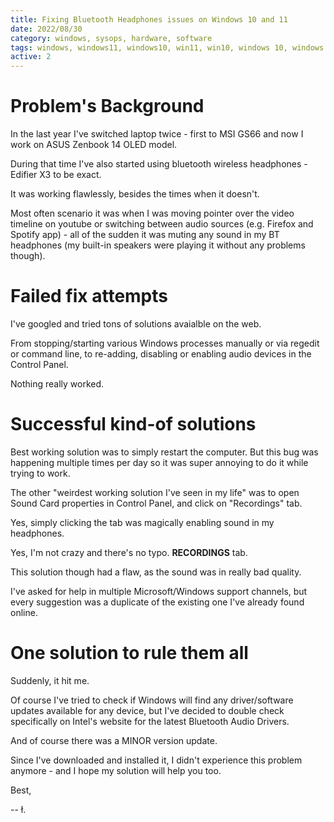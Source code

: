 ```yaml
---
title: Fixing Bluetooth Headphones issues on Windows 10 and 11
date: 2022/08/30
category: windows, sysops, hardware, software
tags: windows, windows11, windows10, win11, win10, windows 10, windows 11, bluetooth, headphones, edifier, edifier x3
active: 2
---
```


# Problem's Background

In the last year I've switched laptop twice - first to MSI GS66 and now I work on ASUS Zenbook 14 OLED model.

During that time I've also started using bluetooth wireless headphones - Edifier X3 to be exact.

It was working flawlessly, besides the times when it doesn't.

Most often scenario it was when I was moving pointer over the video timeline on youtube or switching between audio sources (e.g. Firefox and Spotify app) - all of the sudden it was muting any sound in my BT headphones (my built-in speakers were playing it without any problems though).

# Failed fix attempts

I've googled and tried tons of solutions avaialble on the web.

From stopping/starting various Windows processes manually or via regedit or command line, to re-adding, disabling or enabling audio devices in the Control Panel.

Nothing really worked.

# Successful kind-of solutions

Best working solution was to simply restart the computer. But this bug was happening multiple times per day so it was super annoying to do it while trying to work.

The other "weirdest working solution I've seen in my life" was to open Sound Card properties in Control Panel, and click on "Recordings" tab.

Yes, simply clicking the tab was magically enabling sound in my headphones.

Yes, I'm not crazy and there's no typo. **RECORDINGS** tab.

This solution though had a flaw, as the sound was in really bad quality.

I've asked for help in multiple Microsoft/Windows support channels, but every suggestion was a duplicate of the existing one I've already found online.

# One solution to rule them all

Suddenly, it hit me.

Of course I've tried to check if Windows will find any driver/software updates available for any device, but I've decided to double check specifically on Intel's website for the latest Bluetooth Audio Drivers.

And of course there was a MINOR version update.

Since I've downloaded and installed it, I didn't experience this problem anymore - and I hope my solution will help you too.

Best,

-- ł.
